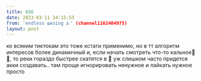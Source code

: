 ```yaml
---
title: 656
date: 2023-03-11 14:15:53
from: 'endless шизing ⍼' (channel1162404975)
layout: post
---
```


ко всяким тиктокам это тоже кстати применимо, но в тт алгоритм интересов более динамичный и, если начать смотреть что-то кальное💩🤡, то реки гораздо быстрее скатятся в 🤮
уж слишком часто придется акки создавать.. там проще игнорировать ненужное и лайкать нужное просто
